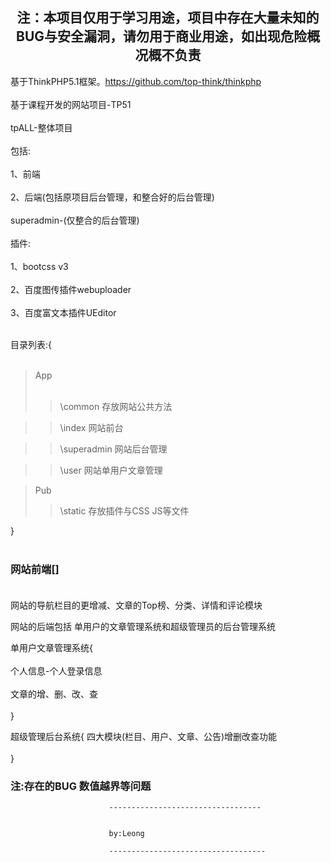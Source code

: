 ## <center>注：本项目仅用于学习用途，项目中存在大量未知的BUG与安全漏洞，请勿用于商业用途，如出现危险概况概不负责</center>


基于ThinkPHP5.1框架。https://github.com/top-think/thinkphp<br>
<br>
基于课程开发的网站项目-TP51
<br><br>
tpALL-整体项目
<br><br>
包括: <br><br>
1、前端 
<br><br>
2、后端(包括原项目后台管理，和整合好的后台管理)
<br><br>
superadmin-(仅整合的后台管理)
<br><br>
插件: <br><br>1、bootcss v3 <br><br>
2、百度图传插件webuploader <br><br>
3、百度富文本插件UEditor<br><br>

目录列表:{<br><br>
> App
       <br><br>
>>  \common	     存放网站公共方法

>>  \index       网站前台

>>  \superadmin  网站后台管理

>>  \user        网站单用户文章管理

>   Pub
>>  \static      存放插件与CSS JS等文件

}
<br><br>
### 网站前端[]<br><br>
网站的导航栏目的更增减、文章的Top榜、分类、详情和评论模块


网站的后端包括 单用户的文章管理系统和超级管理员的后台管理系统
 	
单用户文章管理系统{
    <br><br>
个人信息-个人登录信息<br><br>
文章的增、删、改、查<br><br>
}




超级管理后台系统{
四大模块(栏目、用户、文章、公告)增删改查功能<br><br>
}
### 注:存在的BUG  数值越界等问题



































                          ----------------------------------
                          
                          
                          by:Leong
                          
                          -----------------------------------
